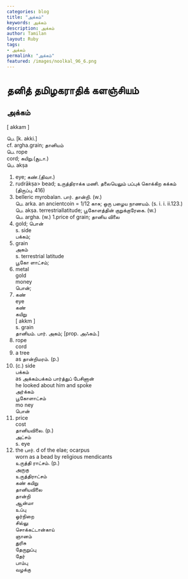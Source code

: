 ```yaml
---  
categories: blog  
title: "அக்கம்"
keywords: அக்கம்  
description: அக்கம்
author: Tamilan  
layout: Ruby  
tags:     
- அக்கம்
permalink: "அக்கம்"  
featured: /images/noolkal_96_6.png  
--- 
```

# தனித் தமிழகராதிக் களஞ்சியம்
## அக்கம்

[ akkam ]  
  
பெ. [k. akki.]  
cf. argha.grain; தானியம்  
பெ. rope  
cord; கயிறு.(சூடா.)  
பெ. akṣa  
1. eye; கண்.(திவா.)  
2. rudrākṣa> bead; உருத்திராக்க மணி. தலையெலும் பப்புக் கொக்கிற கக்கம் (திருப்பு. 416)  
3. belleric myrobalan. பார். தான்றி. (w.)  
பெ. arka. an ancientcoin = 1/12 காசு; ஒரு பழைய நாணயம். (s. i. i. ii.123.)  
பெ. akṣa. terrestriallatitude; பூகோளத்தின் குறுக்குரேகை. (w.)  
பெ. argha. (w.) 1.price of grain; தானிய விலை  
2. gold; பொன்  
s. side  
பக்கம்;  
2. grain  
அகம்  
s. terrestrial latitude  
பூகோ ளாட்சம்;  
2. metal  
gold  
money  
பொன்;  
3. கண்  
eye  
கண்  
கயிறு  
[ akkm ]  
s. grain  
தானியம். பார். அகம்; [prop. அஃகம்.]  
2. rope  
cord  
3. a tree  
as தான்றிமரம். (p.)  
4. (c.) side  
பக்கம்  
as அக்கம்பக்கம் பார்த்துப் பேசினான்  
he looked about him and spoke  
அர்க்கம்  
பூகோளாட்சம்  
mo ney  
பொன்  
3. price  
cost  
தானியவிலை. (p.)  
அட்சம்  
s. eye  
2. the பார். d of the elae; ocarpus  
worn as a bead by religious mendicants  
உருத்தி ராட்சம். (p.)  
அருகு  
உருத்திராட்சம்  
கண் கயிறு  
தானியவிலை  
தான்றி  
ஆன்மா  
உப்பு  
ஓர்நிறை  
சில்லு  
சொக்கட்டான்காய்  
ஞானம்  
துரிசு  
தேருறுப்பு  
தேர்  
பாம்பு  
வழக்கு